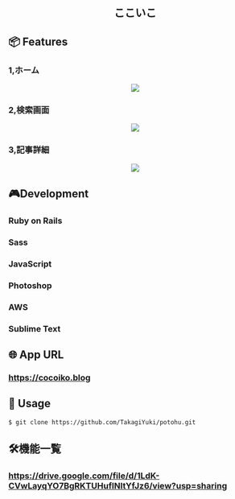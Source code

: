 
<h2 align="center">ここいこ</h2>

## 📦 Features

### 1,ホーム

<p align="center">
  <img src="https://user-images.githubusercontent.com/62293736/90459474-652da900-e13c-11ea-9b7f-25c8af5444d7.png" />
</p>

### 2,検索画面
<p align="center">
  <img src="https://user-images.githubusercontent.com/62293736/90461926-94471900-e142-11ea-9e33-dbf1788a7b59.png" />
</p>

### 3,記事詳細
<p align="center">
  <img src="https://user-images.githubusercontent.com/62293736/90463616-5d730200-e146-11ea-9969-ce0ce2c38e8d.png" />
</p>

## 🎮Development
### Ruby on Rails
### Sass
### JavaScript
### Photoshop
### AWS
### Sublime Text

## 🌐 App URL

### **https://cocoiko.blog**  

## 💬 Usage

`$ git clone https://github.com/TakagiYuki/potohu.git`

## 🛠機能一覧

### https://drive.google.com/file/d/1LdK-CVwLayqYO7BgRKTUHufINltYfJz6/view?usp=sharing

